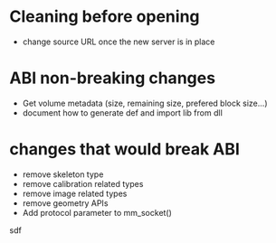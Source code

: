 Cleaning before opening
=======================

* change source URL once the new server is in place

ABI non-breaking changes
========================

* Get volume metadata (size, remaining size, prefered block size...)
* document how to generate def and import lib from dll


changes that would break ABI
============================

* remove skeleton type
* remove calibration related types
* remove image related types
* remove geometry APIs
* Add protocol parameter to mm_socket()

sdf
